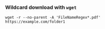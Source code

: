 

### Wildcard download with `wget`
```
wget -r --no-parent -A 'FileNameRegex*.pdf' https://example.com/folder1
```
